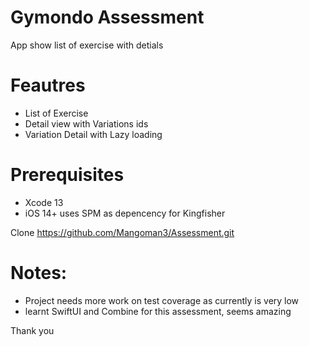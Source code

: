 # Gymondo Assessment
App show list of exercise with detials

# Feautres
- List of Exercise
- Detail view with Variations ids
- Variation Detail with Lazy loading

# Prerequisites
- Xcode 13
- iOS 14+
uses SPM as depencency for Kingfisher

Clone 
https://github.com/Mangoman3/Assessment.git

# Notes:
- Project needs more work on test coverage as currently is very low
- learnt SwiftUI and Combine for this assessment, seems amazing
 
Thank you




